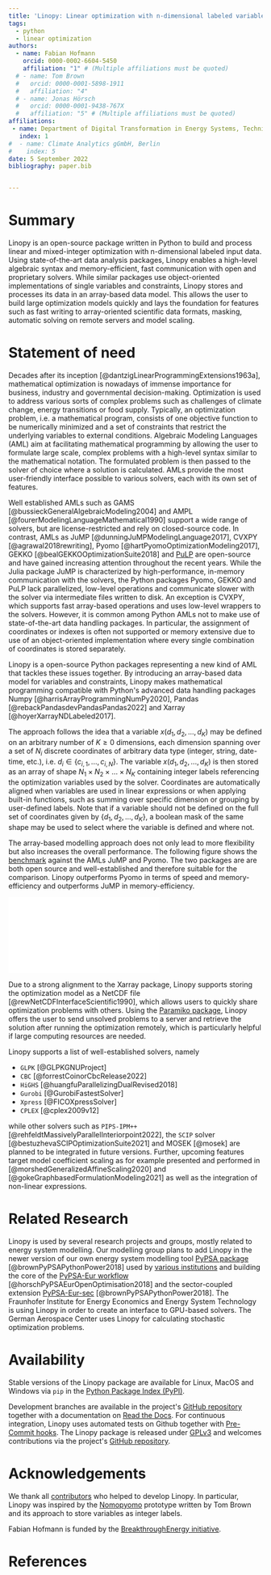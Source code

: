 ```yaml
---
title: 'Linopy: Linear optimization with n-dimensional labeled variables'
tags:
  - python
  - linear optimization
authors:
  - name: Fabian Hofmann
    orcid: 0000-0002-6604-5450
    affiliation: "1" # (Multiple affiliations must be quoted)
  # - name: Tom Brown
  #   orcid: 0000-0001-5898-1911
  #   affiliation: "4"
  # - name: Jonas Hörsch
  #   orcid: 0000-0001-9438-767X
  #   affiliation: "5" # (Multiple affiliations must be quoted)
affiliations:
 - name: Department of Digital Transformation in Energy Systems, Technical University of Berlin
   index: 1
#  - name: Climate Analytics gGmbH, Berlin
#    index: 5
date: 5 September 2022
bibliography: paper.bib


---
```


# Summary

Linopy is an open-source package written in Python to build and process linear and mixed-integer optimization with n-dimensional labeled input data. Using state-of-the-art data analysis packages, Linopy enables a high-level algebraic syntax and memory-efficient, fast communication with open and proprietary solvers. While similar packages use object-oriented implementations of single variables and constraints, Linopy stores and processes its data in an array-based data model. This allows the user to build large optimization models quickly and lays the foundation for features such as fast writing to array-oriented scientific data formats, masking, automatic solving on remote servers and model scaling.

# Statement of need

Decades after its inception [@dantzigLinearProgrammingExtensions1963a], mathematical optimization is nowadays of immense importance for business, industry  and governmental decision-making. Optimization is used to address various sorts of complex problems such as challenges of climate change, energy transitions or food supply. Typically, an optimization problem, i.e. a mathematical program, consists of one objective function to be numerically minimized and a set of constraints that restrict the underlying variables to external conditions. Algebraic Modeling Languages (AML) aim at facilitating mathematical programming by allowing the user to formulate large scale, complex problems with a high-level syntax similar to the mathematical notation. The formulated problem is then passed to the solver of choice where a solution is calculated. AMLs provide the most user-friendly interface possible to various solvers, each with its own set of features.

Well established AMLs such as GAMS [@bussieckGeneralAlgebraicModeling2004] and AMPL [@fourerModelingLanguageMathematical1990] support a wide range of solvers, but are license-restricted and rely on closed-source code. In contrast, AMLs as JuMP [@dunningJuMPModelingLanguage2017], CVXPY [@agrawal2018rewriting], Pyomo [@hartPyomoOptimizationModeling2017], GEKKO [@bealGEKKOOptimizationSuite2018] and [PuLP](https://github.com/coin-or/pulp) are open-source and have gained increasing attention throughout the recent years. While the Julia package JuMP is characterized by high-performance, in-memory communication with the solvers, the Python packages Pyomo, GEKKO and PuLP lack parallelized, low-level operations and communicate slower with the solver via intermediate files written to disk. An exception is CVXPY, which supports fast array-based operations and uses low-level wrappers to the solvers. However, it is common among Python AMLs not to make use of state-of-the-art data handling packages. In particular, the assignment of coordinates or indexes is often not supported or memory extensive due to use of an object-oriented implementation where every single combination of coordinates is stored separately.

Linopy is a open-source Python packages representing a new kind of AML that tackles these issues together. By introducing an array-based data model for variables and constraints, Linopy makes mathematical programming compatible with Python's advanced data handling packages Numpy [@harrisArrayProgrammingNumPy2020], Pandas [@rebackPandasdevPandasPandas2022] and Xarray [@hoyerXarrayNDLabeled2017].

The approach follows the idea that a variable $x(d_1, d_2, ..., d_K)$ may be defined on an arbitrary number of $K\ge 0$ dimensions, each dimension spanning over a set of $N_i$ discrete coordinates of arbitrary data type (integer, string, date-time, etc.), i.e. $d_i \in \{c_{i,1},...,c_{i,N}\}$. The variable $x(d_1, d_2, ..., d_K)$ is then stored as an array of shape $N_1 \times N_2 \times ... \times N_K$ containing integer labels referencing the optimization variables used by the solver. Coordinates are automatically aligned when variables are used in linear expressions or when applying built-in functions, such as summing over specific dimension or grouping by user-defined labels. Note that if a variable should not be defined on the full set of coordinates given by $\{d_1, d_2, ..., d_K\}$, a boolean mask of the same shape may be used to select where the variable is defined and where not.

The array-based modelling approach does not only lead to more flexibility but also increases the overall performance. The following figure shows the [benchmark](https://github.com/PyPSA/linopy/tree/master/benchmark) against the AMLs JuMP and Pyomo. The two packages are are both open source and well-established and therefore suitable for the comparison. Linopy outperforms Pyomo in terms of speed and memory-efficiency and outperforms JuMP in memory-efficiency.

![Benchmark of Linopy against comparable packages with the producing Snakemake workflow available [here](https://github.com/PyPSA/linopy/tree/master/benchmark). The benchmark is based on a 1-dimensional knapsack problem and uses the Gurobi solver. The overhead is calculated from the difference of the whole solving process via the AML and the solving process on the solver side alone. Note that the benchmark is hardly dependent on the complexity of the problem. Thus, adding more terms to the constraints, setting different kind of index labels or changing it to an mixed-integer problem does hardly have an effect on the overhead. \label{fig:benchmark}](figures/benchmark-overhead.pdf)

Due to a strong alignment to the Xarray package, Linopy supports storing the optimization model as a NetCDF file [@rewNetCDFInterfaceScientific1990], which allows users to quickly share optimization problems with others. Using the [Paramiko package](https://paramiko.org), Linopy offers the user to send unsolved problems to a server and retrieve the solution after running the optimization remotely, which is particularly helpful if large computing resources are needed.

Linopy supports a list of well-established solvers, namely

* `GLPK` [@GLPKGNUProject]
* `CBC` [@forrestCoinorCbcRelease2022]
* `HiGHS` [@huangfuParallelizingDualRevised2018]
* `Gurobi` [@GurobiFastestSolver]
* `Xpress` [@FICOXpressSolver]
* `CPLEX` [@cplex2009v12]

while other solvers such as `PIPS-IPM++` [@rehfeldtMassivelyParallelInteriorpoint2022], the `SCIP` solver [@bestuzhevaSCIPOptimizationSuite2021] and MOSEK [@mosek] are planned to be integrated in future versions. Further, upcoming features target model coefficient scaling as for example presented and performed in [@morshedGeneralizedAffineScaling2020] and [@gokeGraphbasedFormulationModeling2021] as well as the integration of non-linear expressions.

<!-- The core data classes `Variable`, `LinearExpression` and `Constraint`  are subclasses of `xarray`'s `DataArray` and `Dataset` class. These contain n-dimensional arrays with unique labels referencing the optimization variables and coefficients. Hence, variables and constraints  are defined together with a set of dimensions and their corresponding coordinates.
For example, creating a variable $x(d_1, d_2)$ defined on $d_1 \in \{1,...,N\}$ and $d_2 \in \{1,...,M\}$, would only require passing $d_1$ and $d_2$ to the variable initialization, with optional lower and upper bounds $l_x(d_1,d_2)$ and $u_x(d_1,d_2)$ being defined on (a subset of) $\{d_1, d_2\}$. The returned object is an $N \times M$ array of integer labels referencing to the optimization variables used by the solver.
... -->

# Related Research

Linopy is used by several research projects and groups, mostly related to energy system modelling. Our modelling group plans to add Linopy in the newer version of our own energy system modelling tool [PyPSA package](https://github.com/PyPSA/pypsa) [@brownPyPSAPythonPower2018] used by [various institutions](https://pypsa.readthedocs.io/en/latest/users.html) and building the core of the [PyPSA-Eur workflow](https://github.com/PyPSA/pypsa-eur) [@horschPyPSAEurOpenOptimisation2018] and the sector-coupled extension [PyPSA-Eur-sec](https://github.com/PyPSA/pypsa-eur-sec) [@brownPyPSAPythonPower2018]. The Fraunhofer Institute for Energy Economics and Energy System Technology is using Linopy in order to create an interface to GPU-based solvers. The German Aerospace Center uses Linopy for calculating stochastic optimization problems.

# Availability

Stable versions of the Linopy package are available for Linux, MacOS and Windows via
`pip` in the [Python Package Index (PyPI)](https://pypi.org/project/linopy/).
<!-- and for `conda` on [conda-forge](https://anaconda.org/conda-forge/linopy) [@AnacondaSoftwareDistribution2020]. -->
Development branches are available in the project's [GitHub repository](https://github.com/PyPSA/linopy) together with a documentation on [Read the Docs](https://linopy.readthedocs.io/en/master/).
For continuous integration, Linopy uses automated tests on Github together with [Pre-Commit hooks](https://pre-commit.com/). The Linopy package is released under [GPLv3](https://github.com/PyPSA/linopy/blob/master/LICENSES/GPL-3.0-or-later.txt) and welcomes contributions via the project's [GitHub repository](https://github.com/PyPSA/linopy).

# Acknowledgements

We thank all [contributors](https://github.com/PyPSA/linopy/graphs/contributors) who helped to develop Linopy. In particular, Linopy was inspired by the [Nomopyomo](https://github.com/PyPSA/nomopyomo) prototype written by Tom Brown and its approach to store variables as integer labels.

Fabian Hofmann is funded by the [BreakthroughEnergy initiative](https://www.breakthroughenergy.org/).

# References
